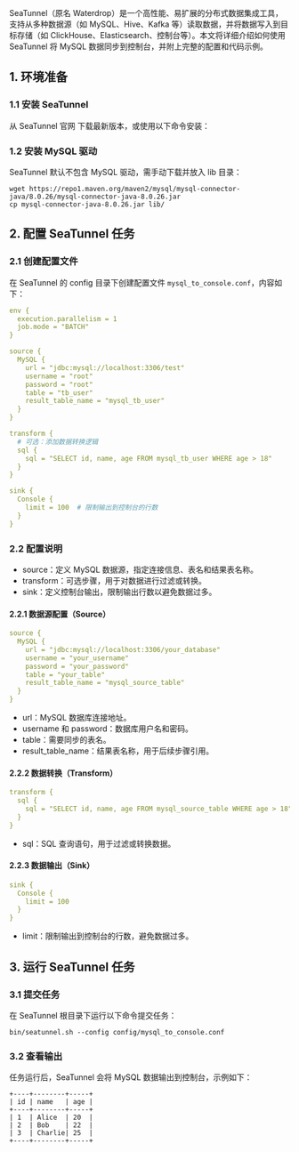 SeaTunnel（原名 Waterdrop）是一个高性能、易扩展的分布式数据集成工具，支持从多种数据源（如 MySQL、Hive、Kafka 等）读取数据，并将数据写入到目标存储（如 ClickHouse、Elasticsearch、控制台等）。本文将详细介绍如何使用 SeaTunnel 将 MySQL 数据同步到控制台，并附上完整的配置和代码示例。

## 1. 环境准备

### 1.1 安装 SeaTunnel

从 SeaTunnel 官网 下载最新版本，或使用以下命令安装：


### 1.2 安装 MySQL 驱动

SeaTunnel 默认不包含 MySQL 驱动，需手动下载并放入 lib 目录：
```shell
wget https://repo1.maven.org/maven2/mysql/mysql-connector-java/8.0.26/mysql-connector-java-8.0.26.jar
cp mysql-connector-java-8.0.26.jar lib/
```

## 2. 配置 SeaTunnel 任务

### 2.1 创建配置文件

在 SeaTunnel 的 config 目录下创建配置文件 `mysql_to_console.conf`，内容如下：
```yaml
env {
  execution.parallelism = 1
  job.mode = "BATCH"
}

source {
  MySQL {
    url = "jdbc:mysql://localhost:3306/test"
    username = "root"
    password = "root"
    table = "tb_user"
    result_table_name = "mysql_tb_user"
  }
}

transform {
  # 可选：添加数据转换逻辑
  sql {
    sql = "SELECT id, name, age FROM mysql_tb_user WHERE age > 18"
  }
}

sink {
  Console {
    limit = 100  # 限制输出到控制台的行数
  }
}
```

### 2.2 配置说明

- source：定义 MySQL 数据源，指定连接信息、表名和结果表名称。
- transform：可选步骤，用于对数据进行过滤或转换。
- sink：定义控制台输出，限制输出行数以避免数据过多。

#### 2.2.1 数据源配置（Source）

```yaml
source {
  MySQL {
    url = "jdbc:mysql://localhost:3306/your_database"
    username = "your_username"
    password = "your_password"
    table = "your_table"
    result_table_name = "mysql_source_table"
  }
}
```
- url：MySQL 数据库连接地址。
- username 和 password：数据库用户名和密码。
- table：需要同步的表名。
- result_table_name：结果表名称，用于后续步骤引用。

#### 2.2.2 数据转换（Transform）

```yaml
transform {
  sql {
    sql = "SELECT id, name, age FROM mysql_source_table WHERE age > 18"
  }
}
```
- sql：SQL 查询语句，用于过滤或转换数据。

#### 2.2.3 数据输出（Sink）

```yaml
sink {
  Console {
    limit = 100
  }
}
```
- limit：限制输出到控制台的行数，避免数据过多。


## 3. 运行 SeaTunnel 任务

### 3.1 提交任务

在 SeaTunnel 根目录下运行以下命令提交任务：
```
bin/seatunnel.sh --config config/mysql_to_console.conf
```

### 3.2 查看输出

任务运行后，SeaTunnel 会将 MySQL 数据输出到控制台，示例如下：
```
+----+--------+-----+
| id | name   | age |
+----+--------+-----+
| 1  | Alice  | 20  |
| 2  | Bob    | 22  |
| 3  | Charlie| 25  |
+----+--------+-----+
```
